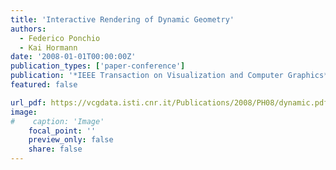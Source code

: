 ```yaml
---
title: 'Interactive Rendering of Dynamic Geometry'
authors:
  - Federico Ponchio
  - Kai Hormann
date: '2008-01-01T00:00:00Z'
publication_types: ['paper-conference']
publication: '*IEEE Transaction on Visualization and Computer Graphics*'
featured: false

url_pdf: https://vcgdata.isti.cnr.it/Publications/2008/PH08/dynamic.pdf
image:
#    caption: 'Image'
    focal_point: ''
    preview_only: false
    share: false
---
```


